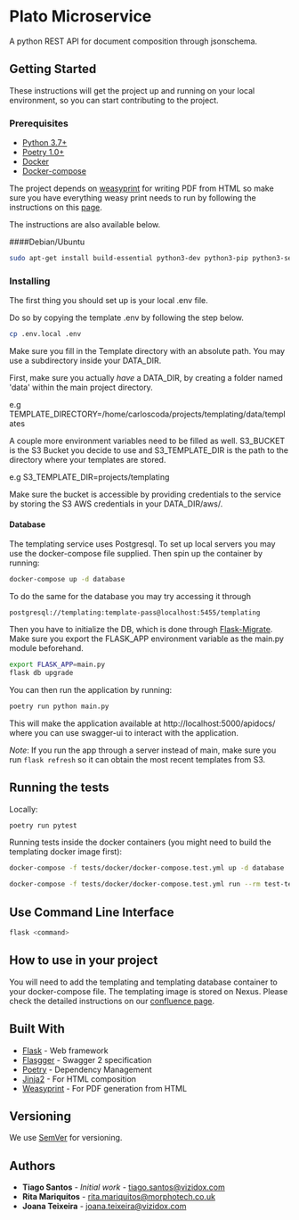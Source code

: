 # Plato Microservice

A python REST API for document composition through jsonschema. 

## Getting Started

These instructions will get the project up and running on your local environment, so you can start contributing to the project.
### Prerequisites

* [Python 3.7+](https://www.python.org/)
* [Poetry 1.0+](https://python-poetry.org/)
* [Docker](https://docker.com)
* [Docker-compose](https://docs.docker.com/compose/)

The project depends on [weasyprint](https://weasyprint.org/) for writing PDF from HTML so make sure you have everything
 weasy print needs to run by following the instructions on this [page](https://weasyprint.readthedocs.io/en/latest/install.html#linux). 
 
The instructions are also available below.
 
####Debian/Ubuntu


```bash
sudo apt-get install build-essential python3-dev python3-pip python3-setuptools python3-wheel python3-cffi libcairo2 libpango-1.0-0 libpangocairo-1.0-0 libgdk-pixbuf2.0-0 libffi-dev shared-mime-info
```

### Installing

The first thing you should set up is your local .env file.

Do so by copying the template .env by following the step below.

```bash
cp .env.local .env
```

Make sure you fill in the Template directory with an absolute path.
You may use a subdirectory inside your DATA_DIR.

First, make sure you actually *have* a DATA_DIR, by creating a folder named 'data' within the main project directory.

e.g TEMPLATE_DIRECTORY=/home/carloscoda/projects/templating/data/templates

A couple more environment variables need to be filled as well. 
S3_BUCKET is the S3 Bucket you decide to use and S3_TEMPLATE_DIR is the path to 
the directory where your templates are stored.

e.g S3_TEMPLATE_DIR=projects/templating

Make sure the bucket is accessible by providing credentials to the service by
 storing the S3 AWS credentials in your DATA_DIR/aws/.  

#### Database
The templating service uses Postgresql.
To set up local servers you may use the docker-compose file supplied. Then spin up the container by running:

```bash
docker-compose up -d database
```

To do the same for the database you may try accessing it through 
```
postgresql://templating:template-pass@localhost:5455/templating
```

Then you have to initialize the DB, which is done through [Flask-Migrate](https://flask-migrate.readthedocs.io/en/latest/).
Make sure you export the FLASK_APP environment variable as the main.py module beforehand.
```bash
export FLASK_APP=main.py
flask db upgrade
```

You can then run the application by running:
```bash
poetry run python main.py
```

This will make the application available at http://localhost:5000/apidocs/ 
where you can use swagger-ui to interact with the application. 

*Note*: If you run the app through a server instead of main, make sure you run `flask refresh`
so it can obtain the most recent templates from S3.  

## Running the tests
Locally:
```bash
poetry run pytest
```

Running tests inside the docker containers (you might need to build the templating docker image first):
```bash
docker-compose -f tests/docker/docker-compose.test.yml up -d database

docker-compose -f tests/docker/docker-compose.test.yml run --rm test-templating pytest --cov=micro_templating
```


## Use Command Line Interface

```bash
flask <command>
```

## How to use in your project

You will need to add the templating and templating database container to your docker-compose file. The templating image is stored on Nexus.
Please check the detailed instructions on our [confluence page](https://vizidox.atlassian.net/wiki/spaces/VIZ/pages/1349681260/How+to+deploy+locally+with+your+project).


## Built With

* [Flask](https://palletsprojects.com/p/flask/) - Web framework
* [Flasgger](https://github.com/flasgger/flasgger) - Swagger 2 specification
* [Poetry](https://python-poetry.org/) - Dependency Management
* [Jinja2](https://palletsprojects.com/p/jinja/) - For HTML composition
* [Weasyprint](https://weasyprint.org/) - For PDF generation from HTML

## Versioning

We use [SemVer](http://semver.org/) for versioning.

## Authors

* **Tiago Santos** - *Initial work* - tiago.santos@vizidox.com
* **Rita Mariquitos** - rita.mariquitos@morphotech.co.uk
* **Joana Teixeira** - joana.teixeira@vizidox.com
